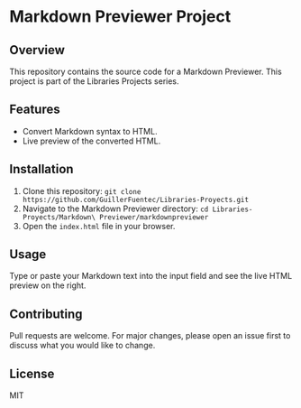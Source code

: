 # Markdown Previewer Project

## Overview
This repository contains the source code for a Markdown Previewer. This project is part of the Libraries Projects series.

## Features
- Convert Markdown syntax to HTML.
- Live preview of the converted HTML.

## Installation
1. Clone this repository: `git clone https://github.com/GuillerFuentec/Libraries-Proyects.git`
2. Navigate to the Markdown Previewer directory: `cd Libraries-Proyects/Markdown\ Previewer/markdownpreviewer`
3. Open the `index.html` file in your browser.

## Usage
Type or paste your Markdown text into the input field and see the live HTML preview on the right.

## Contributing
Pull requests are welcome. For major changes, please open an issue first to discuss what you would like to change.

## License
MIT
